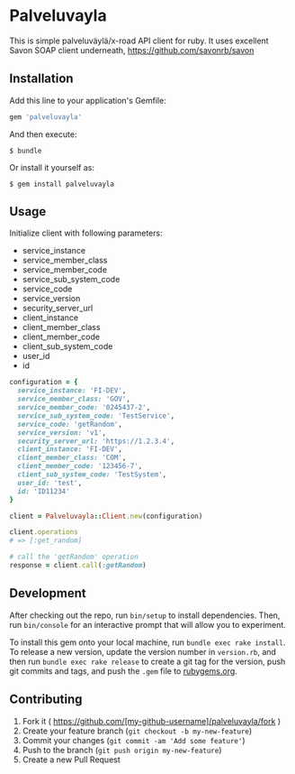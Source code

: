 # Palveluvayla

This is simple palveluväylä/x-road API client for ruby.
It uses excellent Savon SOAP client underneath, https://github.com/savonrb/savon

## Installation

Add this line to your application's Gemfile:

```ruby
gem 'palveluvayla'
```

And then execute:

    $ bundle

Or install it yourself as:

    $ gem install palveluvayla

## Usage

Initialize client with following parameters:
* service_instance
* service_member_class
* service_member_code
* service_sub_system_code
* service_code
* service_version
* security_server_url
* client_instance
* client_member_class
* client_member_code
* client_sub_system_code
* user_id
* id

```ruby
configuration = {
  service_instance: 'FI-DEV',
  service_member_class: 'GOV',
  service_member_code: '0245437-2',
  service_sub_system_code: 'TestService',
  service_code: 'getRandom',
  service_version: 'v1',
  security_server_url: 'https://1.2.3.4',
  client_instance: 'FI-DEV',
  client_member_class: 'COM',
  client_member_code: '123456-7',
  client_sub_system_code: 'TestSystem',
  user_id: 'test',
  id: 'ID11234'
}

client = Palveluvayla::Client.new(configuration)

client.operations
# => [:get_random]

# call the 'getRandom' operation
response = client.call(:getRandom)
```

## Development

After checking out the repo, run `bin/setup` to install dependencies. Then, run `bin/console` for an interactive prompt that will allow you to experiment.

To install this gem onto your local machine, run `bundle exec rake install`. To release a new version, update the version number in `version.rb`, and then run `bundle exec rake release` to create a git tag for the version, push git commits and tags, and push the `.gem` file to [rubygems.org](https://rubygems.org).

## Contributing

1. Fork it ( https://github.com/[my-github-username]/palveluvayla/fork )
2. Create your feature branch (`git checkout -b my-new-feature`)
3. Commit your changes (`git commit -am 'Add some feature'`)
4. Push to the branch (`git push origin my-new-feature`)
5. Create a new Pull Request
